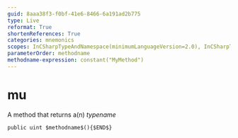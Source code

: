 ```yaml
---
guid: 8aaa38f3-f0bf-41e6-8466-6a191ad2b775
type: Live
reformat: True
shortenReferences: True
categories: mnemonics
scopes: InCSharpTypeAndNamespace(minimumLanguageVersion=2.0), InCSharpTypeMember(minimumLanguageVersion=2.0)
parameterOrder: methodname
methodname-expression: constant("MyMethod")
---
```


# mu

A method that returns a(n) $typename$

```
public uint $methodname$(){$END$}
```
